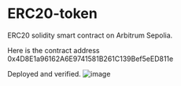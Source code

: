 # ERC20-token
ERC20 solidity smart contract on Arbitrum Sepolia.

Here is the contract address 
0x4D8E1a96162A6E9741581B261C139Bef5eED811e

Deployed and verified. 
![image](https://github.com/moAbayomi/ERC20-token/assets/114200127/7d3f33b8-7c7f-486a-8cd4-3969e4528567)


